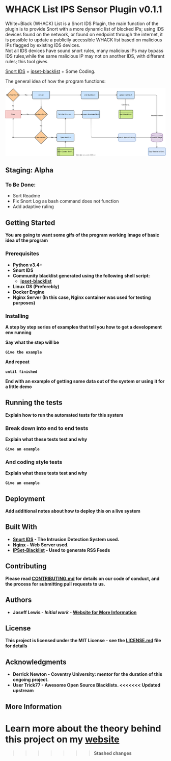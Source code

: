 # WHACK List IPS Sensor Plugin v0.1.1 

White+Black (WHACK) List is a Snort IDS Plugin, the main function of the plugin is to provide Snort with a more dynamic list of blocked IPs; using IDS devices found on the network, or found on endpoint through the internet, it is possible to update a publicily accessible WHACK list based on malicious IPs flagged by existing IDS devices.<br>Not all IDS devices have sound snort rules, many malicious IPs may bypass IDS rules,while the same malicious IP may not on another IDS, with different rules; this tool gives  

[Snort IDS](https://snort.org) + [ipset-blacklist](https://github.com/trick77/ipset-blacklist) + Some Coding. 

The general idea of how the program functions: 

![Flow Chart](https://github.com/V3ritas1337/Polymorphic-IPS-Sensor/blob/master/images/flowChartFinal.svg)




## Staging: Alpha 
### To Be Done: 

- Sort Readme
- Fix Snort Log as bash command does not function
- Add adaptive ruling 

## Getting Started

<b>You are going to want some gifs of the program working<b> 
<b>Image of basic idea of the program<b>

### Prerequisites

- Python v3.4+
- Snort IDS 
- Community blacklist generated using the following shell script: 
  - [ipset-blacklist](https://github.com/trick77/ipset-blacklist)
- Linux OS (Preferebly)
- Docker Engine 
- Nginx Server (In this case, Nginx container was used for testing purposes)

### Installing

A step by step series of examples that tell you how to get a development env running

Say what the step will be

```
Give the example
```

And repeat

```
until finished
```

End with an example of getting some data out of the system or using it for a little demo

## Running the tests

Explain how to run the automated tests for this system

### Break down into end to end tests

Explain what these tests test and why

```
Give an example
```

### And coding style tests

Explain what these tests test and why

```
Give an example
```

## Deployment

Add additional notes about how to deploy this on a live system

## Built With

* [Snort IDS](https://www.snort.org/) - The Intrusion Detection System used. 
* [Nginx](https://www.nginx.com/) - Web Server used. 
* [IPSet-Blacklist](https://github.com/trick77/ipset-blacklist) - Used to generate RSS Feeds

## Contributing

Please read [CONTRIBUTING.md](https://gist.github.com/PurpleBooth/b24679402957c63ec426) for details on our code of conduct, and the process for submitting pull requests to us. 

## Authors

* **Joseff Lewis** - *Initial work* - [Website for More Information](https://josefflewis.co.uk)

## License

This project is licensed under the MIT License - see the [LICENSE.md](LICENSE.md) file for details

## Acknowledgments

* Derrick Newton - Coventry University: mentor for the duration of this ongoing project.  
* User Trick77 - Awesome Open Source Blacklists. 
<<<<<<< Updated upstream

## More Information

Learn more about the theory behind this project on my [website](https://www.josefflewis.co.uk)
=======
>>>>>>> Stashed changes

